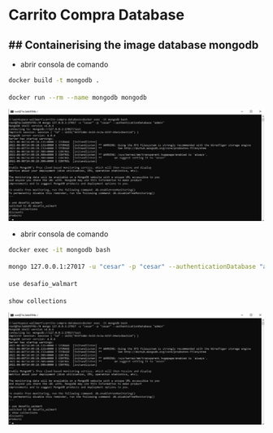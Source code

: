# Carrito Compra Database

## ## Containerising the image database mongodb

* abrir consola de comando

```bash
docker build -t mongodb .

docker run --rm --name mongodb mongodb
```
![data](../img/database1.png)


* abrir consola de comando

```bash
docker exec -it mongodb bash

mongo 127.0.0.1:27017 -u "cesar" -p "cesar" --authenticationDatabase "admin"

use desafio_walmart

show collections
```
![data](../img/database1.png)
